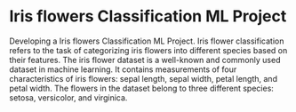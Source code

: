 # Iris flowers Classification ML Project
Developing a Iris flowers Classification ML Project.
Iris flower classification refers to the task of categorizing iris flowers into different species based on their features. The iris flower dataset is a well-known and commonly used dataset in machine learning. It contains measurements of four characteristics of iris flowers: sepal length, sepal width, petal length, and petal width. The flowers in the dataset belong to three different species: setosa, versicolor, and virginica.


